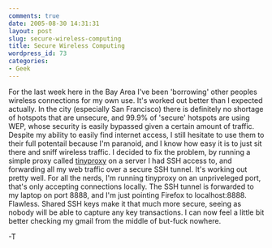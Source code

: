 ```yaml
---
comments: true
date: 2005-08-30 14:31:31
layout: post
slug: secure-wireless-computing
title: Secure Wireless Computing
wordpress_id: 73
categories:
- Geek
---
```


For the last week here in the Bay Area I've been 'borrowing' other peoples wireless connections for my own use. It's worked out better than I expected actually. In the city (especially San Francisco) there is definitely no shortage of hotspots that are unsecure, and 99.9% of 'secure' hotspots are using WEP, whose security is easily bypassed given a certain amount of traffic. Despite my ability to easily find internet access, I still hesitate to use them to their full potentail because I'm paranoid, and I know how easy it is to just sit there and sniff wireless traffic. I decided to fix the problem, by running a simple proxy called [tinyproxy](http://tinyproxy.sourceforge.net) on a server I had SSH access to, and forwarding all my web traffic over a secure SSH tunnel. It's working out pretty well. For all the nerds, I'm running tinyproxy on an unpriveleged port, that's only accepting connections locally. The SSH tunnel is forwarded to my laptop on port 8888, and I'm just pointing Firefox to localhost:8888. Flawless. Shared SSH keys make it that much more secure, seeing as nobody will be able to capture any key transactions. I can now feel a little bit better checking my gmail from the middle of but-fuck nowhere. 

-T
